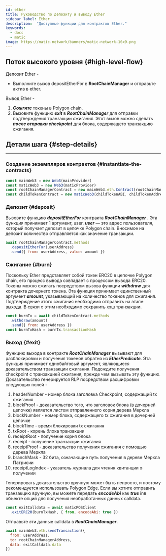 ```yaml
---
id: ether
title: Руководство по депозиту и выводу Ether
sidebar_label: Ether
description:  "Доступные функции для контрактов Ether."
keywords:
  - docs
  - matic
image: https://matic.network/banners/matic-network-16x9.png
---
```


## Поток высокого уровня {#high-level-flow}

Депозит Ether -

- Выполните вызов depositEtherFor в **RootChainManager** и отправьте актив в ether.

Вывод Ether -

1. **_Сожгите_** токены в Polygon chain.
2. Вызовите функцию **_exit_** в **_RootChainManager_** для отправки подтверждения транзакции сжигания. Этот вызов можно сделать **_после отправки checkpoint_** для блока, содержащего транзакцию сжигания.

## Детали шага {#step-details}
---

### Создание экземпляров контрактов {#instantiate-the-contracts}
```js
const mainWeb3 = new Web3(mainProvider)
const maticWeb3 = new Web3(maticProvider)
const rootChainManagerContract = new mainWeb3.eth.Contract(rootChainManagerABI, rootChainManagerAddress)
const childTokenContract = new maticWeb3(childTokenABI, childTokenAddress)
```

### Депозит {#deposit}
Вызовите функцию **_depositEtherFor_** контракта **_RootChainManager_** . Эта функция принимает 1 аргумент, user. **_user_** — это адрес пользователя, который получает депозит в цепочке Polygon chain. Вносимое на депозит количество отправляется как значение транзакции.
```js
await rootChainManagerContract.methods
  .depositEtherFor(userAddress)
  .send({ from: userAddress, value: amount })
```

### Сжигание {#burn}
Поскольку Ether представляет собой токен ERC20 в цепочке Polygon chain, его процесс вывода совпадает с процессом вывода ERC20. Токены можно сжигать посредством вызова функции **_withdraw_** для контракта дочернего токена. Эта функция принимает единственный аргумент **_amount_**, указывающий на количество токенов для сжигания. Подтверждение этого сжигания необходимо отправить на этапе выхода. В связи с этим необходимо сохранить хэш транзакции.
```js
const burnTx = await childTokenContract.methods
  .withdraw(amount)
  .send({ from: userAddress })
const burnTxHash = burnTx.transactionHash
```

### Выход {#exit}
Функцию выхода в контракте **_RootChainManager_** вызывают для разблокировки и получения токенов обратно из **_EtherPredicate_**. Эта функция принимает однобайтовый аргумент, являющиеся доказательством транзакции сжигания. Подождите получения checkpoint с транзакцией сжигания, прежде чем вызывать эту функцию. Доказательство генерируется RLP посредством расшифровки следующих полей -

1. headerNumber - номер блока заголовка Checkpoint, содержащий tx сжигания
2. blockProof - доказательство того, что заголовок блока (в дочерней цепочке) является листом отправленного корня дерева Меркла
3. blockNumber - номер блока, содержащего tx сжигания в дочерней цепочке
4. blockTime - время блокировки tx сжигания
5. txRoot - корень блока транзакции
6. receiptRoot - получение корня блока
7. receipt - получение транзакции сжигания
8. receiptProof - доказательство получения сжигания с помощью дерева Меркла
9. branchMask - 32 бита, означающие путь получения в дереве Меркла Патрисии
10. receiptLogIndex - указатель журнала для чтения квитанции о получении

Генерировать доказательство вручную может быть непросто, и поэтому рекомендуется использовать Polygon Edge. Если вы хотите отправить транзакцию вручную, вы можете передать **_encodeAbi_** как **_true_** inв объекте опций для получения необработанных данных calldata.
```js
const exitCalldata = await maticPOSClient
  .exitERC20(burnTxHash, { from, encodeAbi: true })
```

Отправьте эти данные calldata в **_RootChainManager_**.
```js
await mainWeb3.eth.sendTransaction({
  from: userAddress,
  to: rootChainManagerAddress,
  data: exitCalldata.data
})
```
